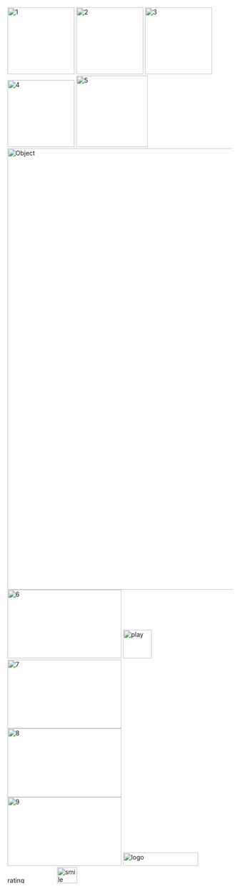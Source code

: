 
<img width="150" height="150" alt="1" src="https://github.com/user-attachments/assets/fd02fc9c-5846-4a60-8a7d-113744f98ba3" />

<img width="150" height="150" alt="2" src="https://github.com/user-attachments/assets/88457f05-f2f7-4760-99bf-2f6d73590f45" />

<img width="150" height="150" alt="3" src="https://github.com/user-attachments/assets/3738c480-2fe2-4be9-9ae1-9994acda4d55" />

<img width="150" height="150" alt="4" src="https://github.com/user-attachments/assets/a2a7cf63-9be3-4001-b467-f8c4a2145bc8" />
<img width="160" height="160" alt="5" src="https://github.com/user-attachments/assets/7ef19f32-4d20-48e3-bded-322f5f54b97c" />
<img width="1440" height="989" alt="Object" src="https://github.com/user-attachments/assets/77cd81db-637e-468a-9582-db5e0e0f574d" />

<img width="255" height="154" alt="6" src="https://github.com/user-attachments/assets/ffc67241-7580-49c5-8496-b0bd6996f55b" />
<img width="64" height="64" alt="play" src="https://github.com/user-attachments/assets/4e9da4f9-1252-4773-9b04-226ffce40e4d" />

<img width="255" height="154" alt="7" src="https://github.com/user-attachments/assets/40e80b00-2836-49e3-afc6-135455b6c5e5" />
<img width="255" height="154" alt="8" src="https://github.com/user-attachments/assets/0983c00b-b275-4621-8615-151165889ef1" />
<img width="255" height="154" alt="9" src="https://github.com/user-attachments/assets/a0550bca-6905-491e-bd9f-5ad9e67b59fd" />
<img width="168" height="30" alt="logo" src="https://github.com/user-attachments/assets/9d423b91-6052-4b4c-bc99-51d4c3b7d88d" />
<img width="107" height="15" alt="rating" src="https://github.com/user-attachments/assets/9eaffee5-185a-495e-8c80-24fbe75022fe" />
<img width="45" height="36" alt="smile" src="https://github.com/user-attachments/assets/bd1f290c-ba66-4326-a94e-c1a3ddbb1596" />

